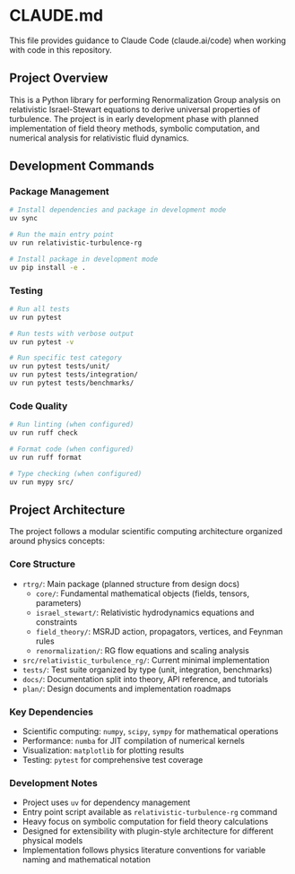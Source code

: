 # CLAUDE.md

This file provides guidance to Claude Code (claude.ai/code) when working with code in this repository.

## Project Overview

This is a Python library for performing Renormalization Group analysis on relativistic Israel-Stewart equations to derive universal properties of turbulence. The project is in early development phase with planned implementation of field theory methods, symbolic computation, and numerical analysis for relativistic fluid dynamics.

## Development Commands

### Package Management
```bash
# Install dependencies and package in development mode
uv sync

# Run the main entry point
uv run relativistic-turbulence-rg

# Install package in development mode
uv pip install -e .
```

### Testing
```bash
# Run all tests
uv run pytest

# Run tests with verbose output
uv run pytest -v

# Run specific test category
uv run pytest tests/unit/
uv run pytest tests/integration/
uv run pytest tests/benchmarks/
```

### Code Quality
```bash
# Run linting (when configured)
uv run ruff check

# Format code (when configured) 
uv run ruff format

# Type checking (when configured)
uv run mypy src/
```

## Project Architecture

The project follows a modular scientific computing architecture organized around physics concepts:

### Core Structure
- `rtrg/`: Main package (planned structure from design docs)
  - `core/`: Fundamental mathematical objects (fields, tensors, parameters)
  - `israel_stewart/`: Relativistic hydrodynamics equations and constraints  
  - `field_theory/`: MSRJD action, propagators, vertices, and Feynman rules
  - `renormalization/`: RG flow equations and scaling analysis
- `src/relativistic_turbulence_rg/`: Current minimal implementation
- `tests/`: Test suite organized by type (unit, integration, benchmarks)
- `docs/`: Documentation split into theory, API reference, and tutorials
- `plan/`: Design documents and implementation roadmaps

### Key Dependencies
- Scientific computing: `numpy`, `scipy`, `sympy` for mathematical operations
- Performance: `numba` for JIT compilation of numerical kernels
- Visualization: `matplotlib` for plotting results
- Testing: `pytest` for comprehensive test coverage

### Development Notes
- Project uses `uv` for dependency management
- Entry point script available as `relativistic-turbulence-rg` command
- Heavy focus on symbolic computation for field theory calculations
- Designed for extensibility with plugin-style architecture for different physical models
- Implementation follows physics literature conventions for variable naming and mathematical notation